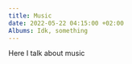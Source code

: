 ```yaml
---
title: Music
date: 2022-05-22 04:15:00 +02:00
Albums: Idk, something
---
```


Here I talk about music